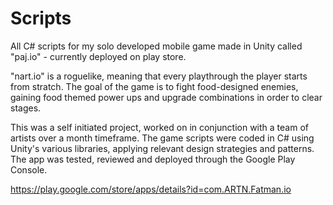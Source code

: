 # Scripts
All C# scripts for my solo developed mobile game made in Unity called "paj.io" - currently deployed on play store.

"nart.io" is a roguelike, meaning that every playthrough the player starts from stratch. The goal of the game is to fight food-designed enemies, gaining food themed power ups and upgrade combinations in order to clear stages.

This was a self initiated project, worked on in conjunction with a team of artists over a month timeframe. The game scripts were coded in C# using Unity's various libraries, applying relevant design strategies and patterns. The app was tested, reviewed and deployed through the Google Play Console.

https://play.google.com/store/apps/details?id=com.ARTN.Fatman.io

